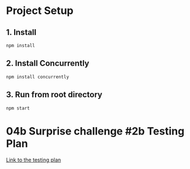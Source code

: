 # Project Setup

## 1. Install
```
npm install
```
## 2. Install Concurrently
```
npm install concurrently
```
## 3. Run from root directory
```
npm start
```

# 04b Surprise challenge #2b Testing Plan

[Link to the testing plan](https://docs.google.com/spreadsheets/d/1M6QGM35rqFWA5EYkhBUhzGfef7Kzvke_xhCiwcTMaLg/edit#gid=394496370)

